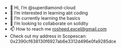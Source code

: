 - 👋 Hi, I’m @superdiamond-cloud
- 👀 I’m interested in learning abt coding
- 🌱 I’m currently learning the basics
- 💞️ I’m looking to collaborate on solidity
- 📫 How to reach me rosheed.excel@gmail.com
- Check out my address in Scopescan: 0x2390cf638130f6927ab6e3312d496e0fa9285dce

<!---
superdiamond-cloud/superdiamond-cloud is a ✨ special ✨ repository because its `README.md` (this file) appears on your GitHub profile.
You can click the Preview link to take a look at your changes.
--->
